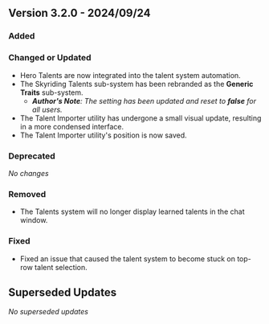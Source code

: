 ## Version 3.2.0 - 2024/09/24

### Added
### Changed or Updated
- Hero Talents are now integrated into the talent system automation.
- The Skyriding Talents sub-system has been rebranded as the **Generic Traits** sub-system.
  - _**Author's Note**: The setting has been updated and reset to **false** for all users._
- The Talent Importer utility has undergone a small visual update, resulting in a more condensed interface.
- The Talent Importer utility's position is now saved.
### Deprecated
_No changes_
### Removed
- The Talents system will no longer display learned talents in the chat window.
### Fixed
- Fixed an issue that caused the talent system to become stuck on top-row talent selection.

## Superseded Updates
_No superseded updates_